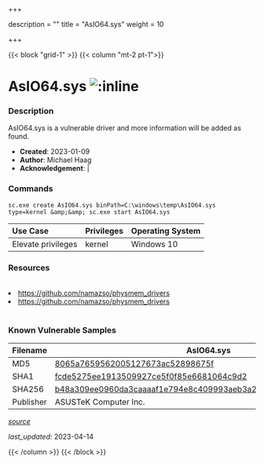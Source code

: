 +++

description = ""
title = "AsIO64.sys"
weight = 10

+++


{{< block "grid-1" >}}
{{< column "mt-2 pt-1">}}


# AsIO64.sys ![:inline](/images/twitter_verified.png) 


### Description

AsIO64.sys is a vulnerable driver and more information will be added as found.

- **Created**: 2023-01-09
- **Author**: Michael Haag
- **Acknowledgement**:  | [](https://twitter.com/)

### Commands

```
sc.exe create AsIO64.sys binPath=C:\windows\temp\AsIO64.sys type=kernel &amp;&amp; sc.exe start AsIO64.sys
```

| Use Case | Privileges | Operating System | 
|:---- | ---- | ---- |
| Elevate privileges | kernel | Windows 10 |

### Resources
<br>
<li><a href=" https://github.com/namazso/physmem_drivers"> https://github.com/namazso/physmem_drivers</a></li>
<li><a href="https://github.com/namazso/physmem_drivers">https://github.com/namazso/physmem_drivers</a></li>
<br>

### Known Vulnerable Samples

| Filename | AsIO64.sys |
|:---- | ---- | 
| MD5 | <a href="https://www.virustotal.com/gui/file/8065a7659562005127673ac52898675f">8065a7659562005127673ac52898675f</a> |
| SHA1 | <a href="https://www.virustotal.com/gui/file/fcde5275ee1913509927ce5f0f85e6681064c9d2">fcde5275ee1913509927ce5f0f85e6681064c9d2</a> |
| SHA256 | <a href="https://www.virustotal.com/gui/file/b48a309ee0960da3caaaaf1e794e8c409993aeb3a2b64809f36b97aac8a1e62a">b48a309ee0960da3caaaaf1e794e8c409993aeb3a2b64809f36b97aac8a1e62a</a> |
| Publisher | ASUSTeK Computer Inc. || Signature | ASUSTeK Computer Inc., VeriSign Class 3 Code Signing 2004 CA, VeriSign Class 3 Public Primary CA   |


[*source*](https://github.com/magicsword-io/LOLDrivers/tree/main/yaml/asio64.yaml)

*last_updated:* 2023-04-14








{{< /column >}}
{{< /block >}}
